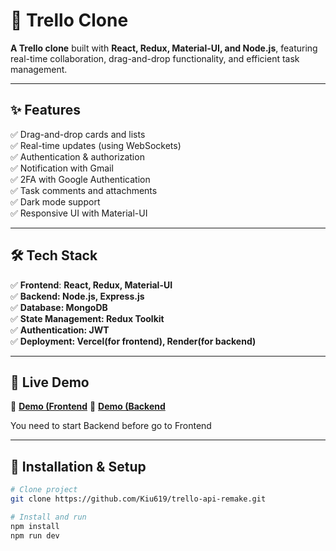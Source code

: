 # 📝 Trello Clone

**A Trello clone** built with **React, Redux, Material-UI, and Node.js**, featuring real-time collaboration, drag-and-drop functionality, and efficient task management.

---

## ✨ Features
✅ Drag-and-drop cards and lists  
✅ Real-time updates (using WebSockets)  
✅ Authentication & authorization  
✅ Notification with Gmail  
✅ 2FA with Google Authentication  
✅ Task comments and attachments  
✅ Dark mode support  
✅ Responsive UI with Material-UI  

---

## 🛠 Tech Stack 

✅ **Frontend**: **React, Redux, Material-UI**  
✅ **Backend: Node.js, Express.js**  
✅ **Database: MongoDB**  
✅ **State Management: Redux Toolkit**  
✅ **Authentication: JWT**  
✅ **Deployment: Vercel(for frontend), Render(for backend)**  

---

## 🚀 Live Demo

🔗 [**Demo (Frontend**](https://trello-web-remake.vercel.app/)
🔗 [**Demo (Backend**](https://trello-api-remake.onrender.com/)

You need to start Backend before go to Frontend

---

## 📂 Installation & Setup

```bash
# Clone project
git clone https://github.com/Kiu619/trello-api-remake.git

# Install and run 
npm install
npm run dev 
